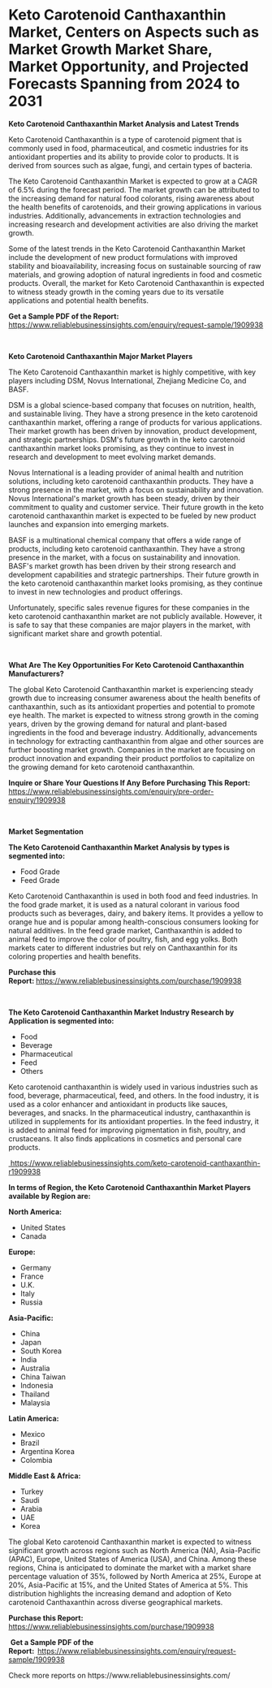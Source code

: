 <p><h1>Keto Carotenoid Canthaxanthin Market, Centers on Aspects such as Market Growth Market Share, Market Opportunity, and Projected Forecasts Spanning from 2024 to 2031</h1></p><p><strong>Keto Carotenoid Canthaxanthin Market Analysis and Latest Trends</strong></p>
<p><p>Keto Carotenoid Canthaxanthin is a type of carotenoid pigment that is commonly used in food, pharmaceutical, and cosmetic industries for its antioxidant properties and its ability to provide color to products. It is derived from sources such as algae, fungi, and certain types of bacteria.</p><p>The Keto Carotenoid Canthaxanthin Market is expected to grow at a CAGR of 6.5% during the forecast period. The market growth can be attributed to the increasing demand for natural food colorants, rising awareness about the health benefits of carotenoids, and their growing applications in various industries. Additionally, advancements in extraction technologies and increasing research and development activities are also driving the market growth.</p><p>Some of the latest trends in the Keto Carotenoid Canthaxanthin Market include the development of new product formulations with improved stability and bioavailability, increasing focus on sustainable sourcing of raw materials, and growing adoption of natural ingredients in food and cosmetic products. Overall, the market for Keto Carotenoid Canthaxanthin is expected to witness steady growth in the coming years due to its versatile applications and potential health benefits.</p></p>
<p><strong>Get a Sample PDF of the Report:&nbsp;</strong> <a href="https://www.reliablebusinessinsights.com/enquiry/request-sample/1909938">https://www.reliablebusinessinsights.com/enquiry/request-sample/1909938</a></p>
<p>&nbsp;</p>
<p><strong>Keto Carotenoid Canthaxanthin Major Market Players</strong></p>
<p><p>The Keto Carotenoid Canthaxanthin market is highly competitive, with key players including DSM, Novus International, Zhejiang Medicine Co, and BASF. </p><p>DSM is a global science-based company that focuses on nutrition, health, and sustainable living. They have a strong presence in the keto carotenoid canthaxanthin market, offering a range of products for various applications. Their market growth has been driven by innovation, product development, and strategic partnerships. DSM's future growth in the keto carotenoid canthaxanthin market looks promising, as they continue to invest in research and development to meet evolving market demands.</p><p>Novus International is a leading provider of animal health and nutrition solutions, including keto carotenoid canthaxanthin products. They have a strong presence in the market, with a focus on sustainability and innovation. Novus International's market growth has been steady, driven by their commitment to quality and customer service. Their future growth in the keto carotenoid canthaxanthin market is expected to be fueled by new product launches and expansion into emerging markets.</p><p>BASF is a multinational chemical company that offers a wide range of products, including keto carotenoid canthaxanthin. They have a strong presence in the market, with a focus on sustainability and innovation. BASF's market growth has been driven by their strong research and development capabilities and strategic partnerships. Their future growth in the keto carotenoid canthaxanthin market looks promising, as they continue to invest in new technologies and product offerings.</p><p>Unfortunately, specific sales revenue figures for these companies in the keto carotenoid canthaxanthin market are not publicly available. However, it is safe to say that these companies are major players in the market, with significant market share and growth potential.</p></p>
<p>&nbsp;</p>
<p><strong>What Are The Key Opportunities For Keto Carotenoid Canthaxanthin Manufacturers?</strong></p>
<p><p>The global Keto Carotenoid Canthaxanthin market is experiencing steady growth due to increasing consumer awareness about the health benefits of canthaxanthin, such as its antioxidant properties and potential to promote eye health. The market is expected to witness strong growth in the coming years, driven by the growing demand for natural and plant-based ingredients in the food and beverage industry. Additionally, advancements in technology for extracting canthaxanthin from algae and other sources are further boosting market growth. Companies in the market are focusing on product innovation and expanding their product portfolios to capitalize on the growing demand for keto carotenoid canthaxanthin.</p></p>
<p><strong>Inquire or Share Your Questions If Any Before Purchasing This Report:</strong> <a href="https://www.reliablebusinessinsights.com/enquiry/pre-order-enquiry/1909938">https://www.reliablebusinessinsights.com/enquiry/pre-order-enquiry/1909938</a></p>
<p>&nbsp;</p>
<p><strong>Market Segmentation</strong></p>
<p><strong>The Keto Carotenoid Canthaxanthin Market Analysis by types is segmented into:</strong></p>
<p><ul><li>Food Grade</li><li>Feed Grade</li></ul></p>
<p><p>Keto Carotenoid Canthaxanthin is used in both food and feed industries. In the food grade market, it is used as a natural colorant in various food products such as beverages, dairy, and bakery items. It provides a yellow to orange hue and is popular among health-conscious consumers looking for natural additives. In the feed grade market, Canthaxanthin is added to animal feed to improve the color of poultry, fish, and egg yolks. Both markets cater to different industries but rely on Canthaxanthin for its coloring properties and health benefits.</p></p>
<p><strong>Purchase this Report:&nbsp;</strong><a href="https://www.reliablebusinessinsights.com/purchase/1909938">https://www.reliablebusinessinsights.com/purchase/1909938</a></p>
<p>&nbsp;</p>
<p><strong>The Keto Carotenoid Canthaxanthin Market Industry Research by Application is segmented into:</strong></p>
<p><ul><li>Food</li><li>Beverage</li><li>Pharmaceutical</li><li>Feed</li><li>Others</li></ul></p>
<p><p>Keto carotenoid canthaxanthin is widely used in various industries such as food, beverage, pharmaceutical, feed, and others. In the food industry, it is used as a color enhancer and antioxidant in products like sauces, beverages, and snacks. In the pharmaceutical industry, canthaxanthin is utilized in supplements for its antioxidant properties. In the feed industry, it is added to animal feed for improving pigmentation in fish, poultry, and crustaceans. It also finds applications in cosmetics and personal care products.</p></p>
<p><a href="https://www.reliablebusinessinsights.com/keto-carotenoid-canthaxanthin-r1909938">&nbsp;https://www.reliablebusinessinsights.com/keto-carotenoid-canthaxanthin-r1909938</a></p>
<p><strong>In terms of Region, the Keto Carotenoid Canthaxanthin Market Players available by Region are:</strong></p>
<p>
    <p> <strong> North America: </strong>
        <ul>
            <li>United States</li>
            <li>Canada</li>
        </ul>
        </p> 
    <p> <strong> Europe: </strong>
        <ul>
            <li>Germany</li>
            <li>France</li>
            <li>U.K.</li>
            <li>Italy</li>
            <li>Russia</li>
        </ul>
        </p> 
    <p> <strong> Asia-Pacific: </strong>
        <ul>
            <li>China</li>
            <li>Japan</li>
            <li>South Korea</li>
            <li>India</li>
            <li>Australia</li>
            <li>China Taiwan</li>
            <li>Indonesia</li>
            <li>Thailand</li>
            <li>Malaysia</li>
        </ul>
        </p> 
    <p> <strong> Latin America: </strong>
        <ul>
            <li>Mexico</li>
            <li>Brazil</li>
            <li>Argentina Korea</li>
            <li>Colombia</li>
        </ul>
        </p> 
    <p> <strong> Middle East & Africa: </strong>
        <ul>
            <li>Turkey</li>
            <li>Saudi</li>
            <li>Arabia</li>
            <li>UAE</li>
            <li>Korea</li>
        </ul>
    </p>
    </p>
<p><p>The global Keto carotenoid Canthaxanthin market is expected to witness significant growth across regions such as North America (NA), Asia-Pacific (APAC), Europe, United States of America (USA), and China. Among these regions, China is anticipated to dominate the market with a market share percentage valuation of 35%, followed by North America at 25%, Europe at 20%, Asia-Pacific at 15%, and the United States of America at 5%. This distribution highlights the increasing demand and adoption of Keto carotenoid Canthaxanthin across diverse geographical markets.</p></p>
<p><strong>Purchase this Report: </strong><a href="https://www.reliablebusinessinsights.com/purchase/1909938">https://www.reliablebusinessinsights.com/purchase/1909938</a></p>
<p>&nbsp;<strong>Get a Sample PDF of the Report:&nbsp;&nbsp;</strong><a href="https://www.reliablebusinessinsights.com/enquiry/request-sample/1909938">https://www.reliablebusinessinsights.com/enquiry/request-sample/1909938</a></p>
<p><strong></strong></p>
<p>Check more reports on https://www.reliablebusinessinsights.com/</p>
